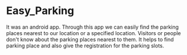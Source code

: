 # Easy_Parking
It was an android app. Through this app we can easily find the parking places nearest to our location or a specified location. Visitors or people don't know about the parking places nearest to them. It helps to find parking place and also give the registration for the parking slots.
